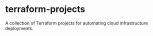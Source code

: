 # terraform-projects
A collection of Terraform projects for automating cloud infrastructure deployments.

